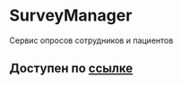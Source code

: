 # SurveyManager
Сервис опросов сотрудников и пациентов


## Доступен по [ссылке](https://survey-manager.ru/)

